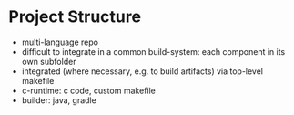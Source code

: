 # Project Structure

- multi-language repo
- difficult to integrate in a common build-system: each component in its own subfolder
- integrated (where necessary, e.g. to build artifacts) via top-level makefile
- c-runtime: c code, custom makefile
- builder: java, gradle
